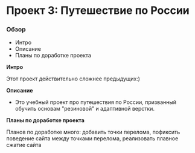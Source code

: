 # Проект 3: Путешествие по России

### Обзор
* Интро
* Описание
* Планы по доработке проекта

**Интро**

Этот проект действительно сложнее предыдущих:)

**Описание**

* Это учебный проект про путешествия по России, призванный обучить основам "резиновой" и адаптивной верстки.

**Планы по доработке проекта**

Планов по доработке много: добавить точки перелома, пофиксить поведение сайта между точками перелома, реализовать плавное сжатие сайта 
